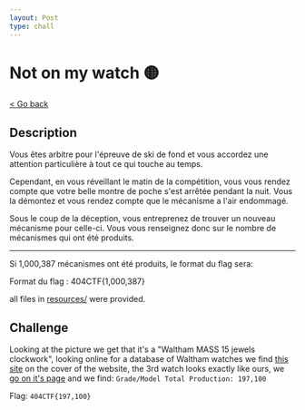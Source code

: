 ```yaml
---
layout: Post
type: chall
---
```

# Not on my watch 🟡

<a class="back-link" href="../../">< Go back</a>

## Description

Vous êtes arbitre pour l'épreuve de ski de fond et vous accordez une attention particulière à tout ce qui touche au temps.

Cependant, en vous réveillant le matin de la compétition, vous vous rendez compte que votre belle montre de poche s'est arrêtée pendant la nuit. Vous la démontez et vous rendez compte que le mécanisme a l'air endommagé.

Sous le coup de la déception, vous entreprenez de trouver un nouveau mécanisme pour celle-ci. Vous vous renseignez donc sur le nombre de mécanismes qui ont été produits.

***

Si 1,000,387 mécanismes ont été produits, le format du flag sera:

Format du flag : 404CTF{1,000,387}

all files in [resources/](./resources) were provided.

## Challenge

Looking at the picture we get that it's a "Waltham MASS 15 jewels clockwork", looking online for a database of Waltham watches we find [this site](https://pocketwatchdatabase.com/search/serialnumber/waltham) on the cover of the website, the 3rd watch looks exactly like ours, we [go on it's page](https://pocketwatchdatabase.com/search/result/waltham/15404141/link) and we find: `Grade/Model Total Production: 197,100`

Flag: `404CTF{197,100}`
